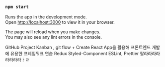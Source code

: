 ### `npm start`

Runs the app in the development mode.\
Open [http://localhost:3000](http://localhost:3000) to view it in your browser.

The page will reload when you make changes.\
You may also see any lint errors in the console.

GitHub Project Kanban , git flow
+ 
Create React App을 활용해 프론트엔드 개발에 유용한 프레임워크 연습
Redux
Styled-Component
ESLint, Prettier
랄라라라라라라라라ㅏㄹ